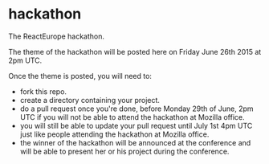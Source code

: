 # hackathon
The ReactEurope hackathon.

The theme of the hackathon will be posted here on Friday June 26th 2015 at 2pm UTC.

Once the theme is posted, you will need to:
- fork this repo.
- create a directory containing your project.
- do a pull request once you're done, before Monday 29th of June, 2pm UTC if you will not be able to attend the hackathon at Mozilla office.
- you will still be able to update your pull request until July 1st 4pm UTC just like people attending the hackathon at Mozilla office.
- the winner of the hackathon will be announced at the conference and will be able to present her or his project during the conference.
